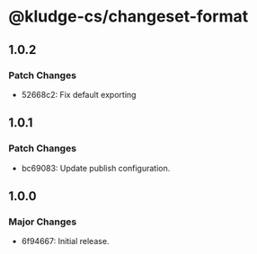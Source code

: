 # @kludge-cs/changeset-format

## 1.0.2

### Patch Changes

- 52668c2: Fix default exporting

## 1.0.1

### Patch Changes

- bc69083: Update publish configuration.

## 1.0.0

### Major Changes

- 6f94667: Initial release.
